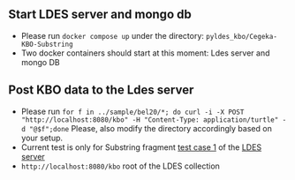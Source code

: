 ## Start LDES server and mongo db

- Please run ```docker compose up``` under the directory: ```pyldes_kbo/Cegeka-KBO-Substring```
- Two docker containers should start at this moment: Ldes server and mongo DB

## Post KBO data to the Ldes server

- Please run ```for f in ../sample/bel20/*; do curl -i -X POST "http://localhost:8080/kbo" -H "Content-Type: application/turtle" -d "@$f";done```
Please, also modify the directory accordingly based on your setup.
- Current test is only for Substring fragment [test case 1](../../Conformance%20Testing/TressSpec/TreeSpecTestPlan.md#test-case-1-) of the [LDES server](https://github.com/Informatievlaanderen/VSDS-LDESServer4J)
- ```http://localhost:8080/kbo``` root of the LDES collection
